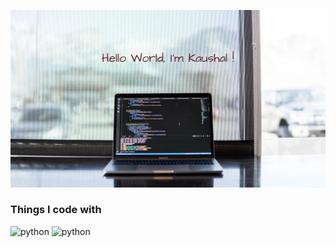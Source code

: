 ![image](imgs/kaushal.jpg)
<h3>Things I code with</h3>
<p>
  <img alt="python" src="https://img.shields.io/badge/Python-Hi-green" />
  <img alt="python" src="https://img.shields.io/badge/C%2B%2B-%20-blue" />
</p>
